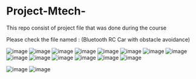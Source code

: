 # Project-Mtech-
This repo consist of project file that was done during the course 


Please check the file named : (Bluetooth RC Car with obstacle avoidance)

![image](https://user-images.githubusercontent.com/55647096/135766728-f5df0f1b-0b19-46a2-a8b4-387af6152633.png)
![image](https://user-images.githubusercontent.com/55647096/135766733-b6392083-ea5b-409b-a5e2-424c3cf9123b.png)
![image](https://user-images.githubusercontent.com/55647096/135766741-991d1b49-cb4d-43da-a7b3-1c66250dac7e.png)
![image](https://user-images.githubusercontent.com/55647096/135766744-ef0803e0-57fa-46d9-83e7-f93f023cc163.png)
![image](https://user-images.githubusercontent.com/55647096/135766753-1dddd2d4-d5ec-42a8-8ee4-6161ab366530.png)
![image](https://user-images.githubusercontent.com/55647096/135766771-8b31ab5d-f0d5-4f50-b3e5-4eea1110311a.png)
![image](https://user-images.githubusercontent.com/55647096/135766776-4441501f-e848-44fc-bafc-a6443126895d.png)
![image](https://user-images.githubusercontent.com/55647096/135766778-6834b0b8-b544-4b74-b7f7-31bc654d13b5.png)
![image](https://user-images.githubusercontent.com/55647096/135766783-d2f636f6-95ca-4098-87ca-cb106ae7b1ee.png)
![image](https://user-images.githubusercontent.com/55647096/135766790-1b810a12-2180-4ada-8e11-4bf11b41a31f.png)
![image](https://user-images.githubusercontent.com/55647096/135766792-6a253fb1-8077-48d2-b235-165f76055eeb.png)
![image](https://user-images.githubusercontent.com/55647096/135766798-e2baacd3-fbd1-4d7e-bb1a-9bd9ce265c8c.png)
![image](https://user-images.githubusercontent.com/55647096/135766800-d2652f17-e4af-449f-aadf-6c72741c2b0a.png)
![image](https://user-images.githubusercontent.com/55647096/135766804-a5e87216-21dd-41d6-a6d2-f4ff8efe5e06.png)

![image](https://user-images.githubusercontent.com/55647096/135766816-8ebbf3f7-256d-45bf-ba61-d500ef1d2413.png)
![image](https://user-images.githubusercontent.com/55647096/135766820-221b6587-97e0-440e-ae48-3e8e82859dca.png)

